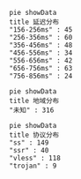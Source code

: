
```mermaid
pie showData
title 延迟分布
"156-256ms" : 45
"256-356ms" : 60
"356-456ms" : 48
"456-556ms" : 34
"556-656ms" : 42
"656-756ms" : 63
"756-856ms" : 24
```
```mermaid
pie showData
title 地域分布
"未知" : 316
```
```mermaid
pie showData
title 协议分布
"ss" : 149
"ssr" : 40
"vless" : 118
"trojan" : 9
```